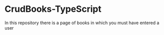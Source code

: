 # CrudBooks-TypeScript
In this repository there is a page of books in which you must have entered a user
